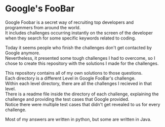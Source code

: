 # Google's FooBar

Google Foobar is a secret way of recruiting top developers and programmers from around the world. \
It includes challenges occurring instantly on the screen of the developer when they search for some specific keywords related to coding.

Today it seems people who finish the challenges don't get contacted by Google anymore.\
Nevertheless, it presented some tough challenges I had to overcome, so I chose to create this repository with the solutions I made for the challenges.

This repository contains all of my own solutions to those questions.\
Each directory is a different Level in Google FooBar's challenge.\
Within each level directory, there are all the challenges I recieved in that level.\
There is a readme file inside the directory of each challenge, explaining the challenge and providing the test cases that Google provided. \
Notice there were multiple test cases that didn't get revealed to us for every challenge.

Most of my answers are written in python, but some are written in Java.